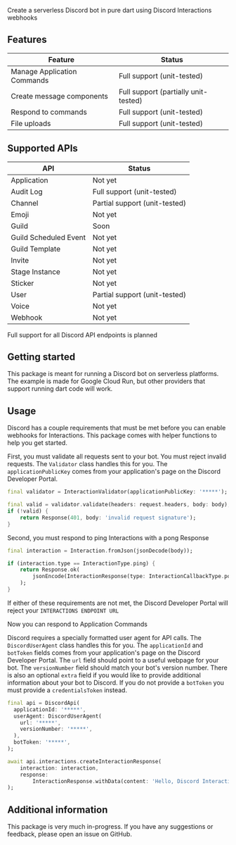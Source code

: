 Create a serverless Discord bot in pure dart using Discord Interactions webhooks

## Features
| Feature                     | Status                               |
| --------------------------- | ------------------------------------ |
| Manage Application Commands | Full support (unit-tested)           |
| Create message components   | Full support (partially unit-tested) |
| Respond to commands         | Full support (unit-tested)           |
| File uploads                | Full support (unit-tested)           |

## Supported APIs
| API                   | Status                        |
| --------------------- | ----------------------------- |
| Application           | Not yet                       |
| Audit Log             | Full support (unit-tested)    |
| Channel               | Partial support (unit-tested) |
| Emoji                 | Not yet                       |
| Guild                 | Soon                          |
| Guild Scheduled Event | Not yet                       |
| Guild Template        | Not yet                       |
| Invite                | Not yet                       |
| Stage Instance        | Not yet                       |
| Sticker               | Not yet                       |
| User                  | Partial support (unit-tested) |
| Voice                 | Not yet                       |
| Webhook               | Not yet                       |

Full support for all Discord API endpoints is planned

## Getting started
This package is meant for running a Discord bot on serverless platforms. The example is made for Google Cloud Run, but other providers that support running dart code will work.

## Usage
Discord has a couple requirements that must be met before you can enable webhooks for Interactions. This package comes with helper functions to help you get started.

First, you must validate all requests sent to your bot. You must reject invalid requests. The `Validator` class handles this for you. The `applicationPublicKey` comes from your application's page on the Discord Developer Portal.

```dart
final validator = InteractionValidator(applicationPublicKey: '*****');

final valid = validator.validate(headers: request.headers, body: body);
if (!valid) {
    return Response(401, body: 'invalid request signature');
}
```

Second, you must respond to ping Interactions with a pong Response

```dart
final interaction = Interaction.fromJson(jsonDecode(body));

if (interaction.type == InteractionType.ping) {
    return Response.ok(
        jsonEncode(InteractionResponse(type: InteractionCallbackType.pong)),
    );
}
```

If either of these requirements are not met, the Discord Developer Portal will reject your `INTERACTIONS ENDPOINT URL`

Now you can respond to Application Commands

Discord requires a specially formatted user agent for API calls. The `DiscordUserAgent` class handles this for you. The `applicationId` and `botToken` fields comes from your application's page on the Discord Developer Portal. The `url` field should point to a useful webpage for your bot. The `versionNumber` field should match your bot's version number. There is also an optional `extra` field if you would like to provide additional information about your bot to Discord. If you do not provide a `botToken` you must provide a `credentialsToken` instead.

```dart
final api = DiscordApi(
  applicationId: '*****',
  userAgent: DiscordUserAgent(
    url: '*****',
    versionNumber: '*****',
  ),
  botToken: '*****',
);

await api.interactions.createInteractionResponse(
    interaction: interaction,
    response:
        InteractionResponse.withData(content: 'Hello, Discord Interactions!'),
);
```

## Additional information
This package is very much in-progress. If you have any suggestions or feedback, please open an issue on GitHub.

